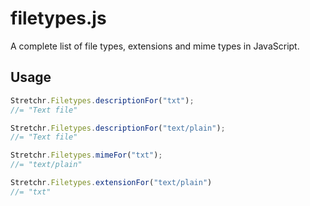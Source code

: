 filetypes.js
============

A complete list of file types, extensions and mime types in JavaScript.

## Usage

```js
Stretchr.Filetypes.descriptionFor("txt");
//= "Text file"

Stretchr.Filetypes.descriptionFor("text/plain");
//= "Text file"

Stretchr.Filetypes.mimeFor("txt");
//= "text/plain"

Stretchr.Filetypes.extensionFor("text/plain")
//= "txt"
```
